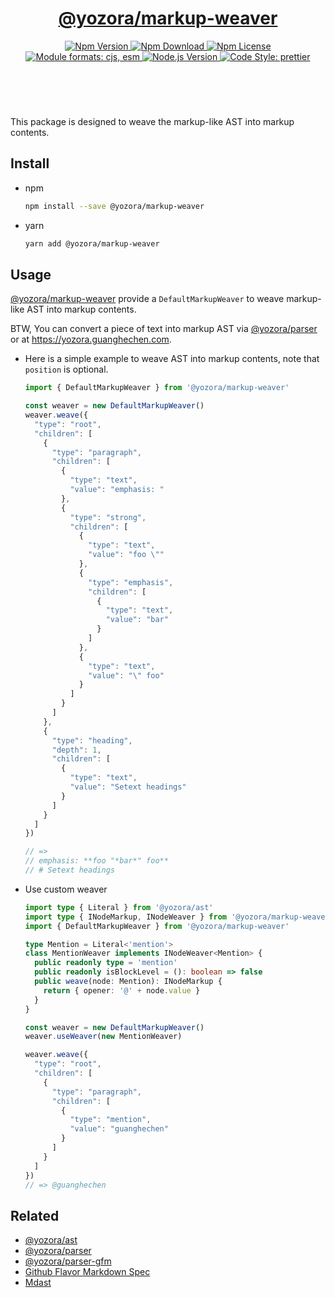 <header>
  <h1 align="center">
    <a href="https://github.com/yozorajs/yozora/tree/main/packages/markup-weaver#readme">@yozora/markup-weaver</a>
  </h1>
  <div align="center">
    <a href="https://www.npmjs.com/package/@yozora/markup-weaver">
      <img
        alt="Npm Version"
        src="https://img.shields.io/npm/v/@yozora/markup-weaver.svg"
      />
    </a>
    <a href="https://www.npmjs.com/package/@yozora/markup-weaver">
      <img
        alt="Npm Download"
        src="https://img.shields.io/npm/dm/@yozora/markup-weaver.svg"
      />
    </a>
    <a href="https://www.npmjs.com/package/@yozora/markup-weaver">
      <img
        alt="Npm License"
        src="https://img.shields.io/npm/l/@yozora/markup-weaver.svg"
      />
    </a>
    <a href="#install">
      <img
        alt="Module formats: cjs, esm"
        src="https://img.shields.io/badge/module_formats-cjs%2C%20esm-green.svg"
      />
    </a>
    <a href="https://github.com/nodejs/node">
      <img
        alt="Node.js Version"
        src="https://img.shields.io/node/v/@yozora/markup-weaver"
      />
    </a>
    <a href="https://github.com/prettier/prettier">
      <img
        alt="Code Style: prettier"
        src="https://img.shields.io/badge/code_style-prettier-ff69b4.svg?style=flat-square"
      />
    </a>
  </div>
</header>
<br/>

This package is designed to weave the markup-like AST into markup contents.


## Install

* npm

  ```bash
  npm install --save @yozora/markup-weaver
  ```

* yarn

  ```bash
  yarn add @yozora/markup-weaver
  ```

## Usage

[@yozora/markup-weaver][] provide a `DefaultMarkupWeaver` to weave markup-like AST into markup contents.

BTW, You can convert a piece of text into markup AST via [@yozora/parser][] or at https://yozora.guanghechen.com.

* Here is a simple example to weave AST into markup contents, note that `position` is optional.

  ```typescript
  import { DefaultMarkupWeaver } from '@yozora/markup-weaver'

  const weaver = new DefaultMarkupWeaver()
  weaver.weave({
    "type": "root",
    "children": [
      {
        "type": "paragraph",
        "children": [
          {
            "type": "text",
            "value": "emphasis: "
          },
          {
            "type": "strong",
            "children": [
              {
                "type": "text",
                "value": "foo \""
              },
              {
                "type": "emphasis",
                "children": [
                  {
                    "type": "text",
                    "value": "bar"
                  }
                ]
              },
              {
                "type": "text",
                "value": "\" foo"
              }
            ]
          }
        ]
      },
      {
        "type": "heading",
        "depth": 1,
        "children": [
          {
            "type": "text",
            "value": "Setext headings"
          }
        ]
      }
    ]
  })

  // => 
  // emphasis: **foo "*bar*" foo**
  // # Setext headings
  ```

* Use custom weaver

  ```typescript
  import type { Literal } from '@yozora/ast'
  import type { INodeMarkup, INodeWeaver } from '@yozora/markup-weaver'
  import { DefaultMarkupWeaver } from '@yozora/markup-weaver'

  type Mention = Literal<'mention'> 
  class MentionWeaver implements INodeWeaver<Mention> {
    public readonly type = 'mention'
    public readonly isBlockLevel = (): boolean => false
    public weave(node: Mention): INodeMarkup {
      return { opener: '@' + node.value }
    }
  }

  const weaver = new DefaultMarkupWeaver()
  weaver.useWeaver(new MentionWeaver)

  weaver.weave({
    "type": "root",
    "children": [
      {
        "type": "paragraph",
        "children": [
          {
            "type": "mention",
            "value": "guanghechen"
          }
        ]
      }
    ]
  })
  // => @guanghechen
  ```

## Related

* [@yozora/ast][]
* [@yozora/parser][]
* [@yozora/parser-gfm][]
* [Github Flavor Markdown Spec][gfm-spec]
* [Mdast][mdast-homepage]


[doc-yozora]: https://yozora.guanghechen.com
[docpage]: https://yozora.guanghechen.com/docs/package/markup-weaver
[homepage]: https://github.com/yozorajs/yozora/tree/main/packages/markup-weaver#readme

<!-- yozora package link definitions -->
[@yozora/ast]:                          https://github.com/yozorajs/yozora/tree/main/packages/ast#readme
[@yozora/markup-weaver]:                  https://github.com/yozorajs/yozora/tree/main/packages/markup-weaver#readme
[@yozora/parser]:                       https://github.com/yozorajs/yozora/tree/main/packages/parser#readme
[@yozora/parser-gfm]:                   https://github.com/yozorajs/yozora/tree/main/packages/parser-gfm#readme
[@yozora/parser-gfm-ex]:                https://github.com/yozorajs/yozora/tree/main/packages/parser-gfm-ex#readme
[@yozora/tokenizer-admonition]:         https://github.com/yozorajs/yozora/tree/main/tokenizers/admonition#readme
[@yozora/tokenizer-autolink]:           https://github.com/yozorajs/yozora/tree/main/tokenizers/autolink#readme
[@yozora/tokenizer-autolink-extension]: https://github.com/yozorajs/yozora/tree/main/tokenizers/autolink-extension#readme
[@yozora/tokenizer-blockquote]:         https://github.com/yozorajs/yozora/tree/main/tokenizers/blockquote#readme
[@yozora/tokenizer-break]:              https://github.com/yozorajs/yozora/tree/main/tokenizers/break#readme
[@yozora/tokenizer-definition]:         https://github.com/yozorajs/yozora/tree/main/tokenizers/definition#readme
[@yozora/tokenizer-delete]:             https://github.com/yozorajs/yozora/tree/main/tokenizers/delete#readme
[@yozora/tokenizer-emphasis]:           https://github.com/yozorajs/yozora/tree/main/tokenizers/emphasis#readme
[@yozora/tokenizer-fenced-code]:        https://github.com/yozorajs/yozora/tree/main/tokenizers/fenced-code#readme
[@yozora/tokenizer-heading]:            https://github.com/yozorajs/yozora/tree/main/tokenizers/heading#readme
[@yozora/tokenizer-html-block]:         https://github.com/yozorajs/yozora/tree/main/tokenizers/html-block#readme
[@yozora/tokenizer-html-inline]:        https://github.com/yozorajs/yozora/tree/main/tokenizers/html-inline#readme
[@yozora/tokenizer-image]:              https://github.com/yozorajs/yozora/tree/main/tokenizers/image#readme
[@yozora/tokenizer-image-reference]:    https://github.com/yozorajs/yozora/tree/main/tokenizers/image-reference#readme
[@yozora/tokenizer-indented-code]:      https://github.com/yozorajs/yozora/tree/main/tokenizers/indented-code#readme
[@yozora/tokenizer-inline-code]:        https://github.com/yozorajs/yozora/tree/main/tokenizers/inline-code#readme
[@yozora/tokenizer-inline-math]:        https://github.com/yozorajs/yozora/tree/main/tokenizers/inline-math#readme
[@yozora/tokenizer-link]:               https://github.com/yozorajs/yozora/tree/main/tokenizers/link#readme
[@yozora/tokenizer-link-reference]:     https://github.com/yozorajs/yozora/tree/main/tokenizers/link-reference#readme
[@yozora/tokenizer-list]:               https://github.com/yozorajs/yozora/tree/main/tokenizers/list#readme
[@yozora/tokenizer-math]:               https://github.com/yozorajs/yozora/tree/main/tokenizers/math#readme
[@yozora/tokenizer-paragraph]:          https://github.com/yozorajs/yozora/tree/main/tokenizers/paragraph#readme
[@yozora/tokenizer-setext-heading]:     https://github.com/yozorajs/yozora/tree/main/tokenizers/setext-heading#readme
[@yozora/tokenizer-table]:              https://github.com/yozorajs/yozora/tree/main/tokenizers/table#readme
[@yozora/tokenizer-text]:               https://github.com/yozorajs/yozora/tree/main/tokenizers/text#readme
[@yozora/tokenizer-thematic-break]:     https://github.com/yozorajs/yozora/tree/main/tokenizers/thematic-break#readme


<!-- gfm link definitions -->
[gfm-spec]: https://github.github.com/gfm
[mdast-homepage]: https://github.com/syntax-tree/mdast
[GFM Autolinks]: https://github.github.com/gfm/#autolinks
[GFM Autolinks (extension)]: https://github.github.com/gfm/#autolinks-extension-
[GFM blockquotes]: https://github.github.com/gfm/#block-quotes
[GFM hard line breaks]: https://github.github.com/gfm/#hard-line-breaks
[GFM soft line breaks]: https://github.github.com/gfm/#soft-line-breaks
[GFM link reference definitions]: https://github.github.com/gfm/#link-reference-definitions
[GFM strikethrough (extension)]: https://github.github.com/gfm/#strikethrough-extension-
[GFM emphasis and strong emphasis]: https://github.github.com/gfm/#emphasis-and-strong-emphasis
[GFM fenced code blocks]: https://github.github.com/gfm/#fenced-code-blocks
[GFM ATX headings]: https://github.github.com/gfm/#atx-headings
[GFM HTML blocks]: https://github.github.com/gfm/#html-blocks
[GFM raw HTML]: https://github.github.com/gfm/#raw-html
[GFM images]: https://github.github.com/gfm/#images
[GFM reference images]: https://github.github.com/gfm/#example-590
[GFM indented code blocks]: https://github.github.com/gfm/#indented-code-blocks
[GFM code spans]: https://github.github.com/gfm/#code-spans
[GFM links]: https://github.github.com/gfm/#links
[GFM reference links]: https://github.github.com/gfm/#reference-link
[GFM lists]: https://github.github.com/gfm/#lists
[GFM list items]: https://github.github.com/gfm/#list-items
[GFM task list items]: https://github.github.com/gfm/#task-list-items-extension-
[GFM paragraphs]: https://github.github.com/gfm/#paragraphs
[GFM setext headings]: https://github.github.com/gfm/#setext-headings
[GFM tables]: https://github.github.com/gfm/#tables-extension-
[GFM textual contents]: https://github.github.com/gfm/#textual-content
[GFM thematic breaks]: https://github.github.com/gfm/#thematic-breaks
